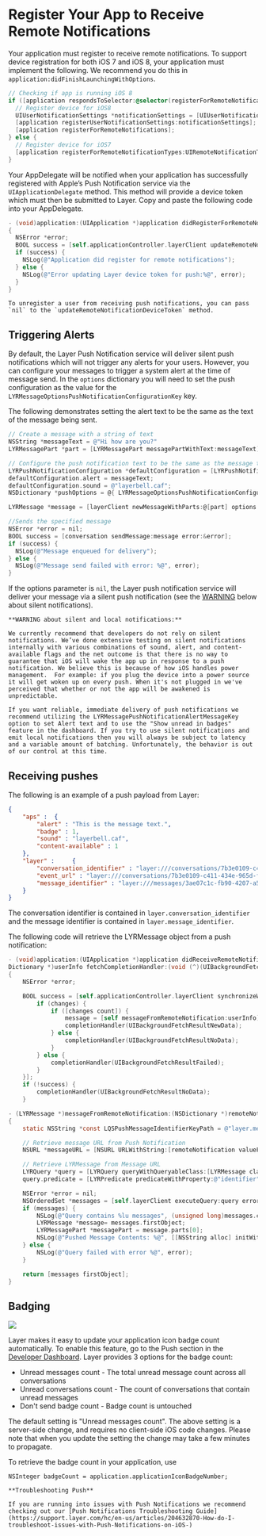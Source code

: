# Register Your App to Receive Remote Notifications

Your application must register to receive remote notifications. To support device registration for both iOS 7 and iOS 8, your application must implement the following. We recommend you do this in  `application:didFinishLaunchingWithOptions`.

```objective-c
// Checking if app is running iOS 8
if ([application respondsToSelector:@selector(registerForRemoteNotifications)]) {
  // Register device for iOS8
  UIUserNotificationSettings *notificationSettings = [UIUserNotificationSettings settingsForTypes:UIUserNotificationTypeAlert | UIUserNotificationTypeBadge | UIUserNotificationTypeSound categories:nil];
  [application registerUserNotificationSettings:notificationSettings];
  [application registerForRemoteNotifications];
} else {
  // Register device for iOS7
  [application registerForRemoteNotificationTypes:UIRemoteNotificationTypeAlert | UIRemoteNotificationTypeSound | UIRemoteNotificationTypeBadge];
}
```

Your AppDelegate will be notified when your application has successfully registered with Apple’s Push Notification service via the `UIApplicationDelegate` method. This method will provide a device token which must then be submitted to Layer. Copy and paste the following code into your AppDelegate.

```objective-c
- (void)application:(UIApplication *)application didRegisterForRemoteNotificationsWithDeviceToken:(NSData *)deviceToken
{
  NSError *error;
  BOOL success = [self.applicationController.layerClient updateRemoteNotificationDeviceToken:deviceToken error:&error];
  if (success) {
    NSLog(@"Application did register for remote notifications");
  } else {
    NSLog(@"Error updating Layer device token for push:%@", error);
  }
}
```

```emphasis
To unregister a user from receiving push notifications, you can pass `nil` to the `updateRemoteNotificationDeviceToken` method.
```

## Triggering Alerts

By default, the Layer Push Notification service will deliver silent push notifications which will not trigger any alerts for your users. However, you can configure your messages to trigger a system alert at the time of message send. In the `options` dictionary you will need to set the push configuration as the value for the `LYRMessageOptionsPushNotificationConfigurationKey` key.

The following demonstrates setting the alert text to be the same as the text of the message being sent.

```objective-c
// Create a message with a string of text
NSString *messageText = @"Hi how are you?"
LYRMessagePart *part = [LYRMessagePart messagePartWithText:messageText];

// Configure the push notification text to be the same as the message text
LYRPushNotificationConfiguration *defaultConfiguration = [LYRPushNotificationConfiguration new];
defaultConfiguration.alert = messageText;
defaultConfiguration.sound = @"layerbell.caf";
NSDictionary *pushOptions = @{ LYRMessageOptionsPushNotificationConfigurationKey: defaultConfiguration };

LYRMessage *message = [layerClient newMessageWithParts:@[part] options:pushOptions error:nil];

//Sends the specified message
NSError *error = nil;
BOOL success = [conversation sendMessage:message error:&error];
if (success) {
  NSLog(@"Message enqueued for delivery");
} else {
  NSLog(@"Message send failed with error: %@", error);
}
```

If the options parameter is `nil`, the Layer push notification service will deliver your message via a silent push notification (see the [WARNING](#warning) below about silent notifications).

<a name="warning"></a>
```emphasis
**WARNING about silent and local notifications:**

We currently recommend that developers do not rely on silent notifications. We’ve done extensive testing on silent notifications internally with various combinations of sound, alert, and content-available flags and the net outcome is that there is no way to guarantee that iOS will wake the app up in response to a push notification. We believe this is because of how iOS handles power management.  For example: if you plug the device into a power source it will get woken up on every push. When it's not plugged in we've perceived that whether or not the app will be awakened is unpredictable.

If you want reliable, immediate delivery of push notifications we recommend utilizing the LYRMessagePushNotificationAlertMessageKey option to set Alert text and to use the "Show unread in badges" feature in the dashboard. If you try to use silent notifications and emit local notifications then you will always be subject to latency and a variable amount of batching. Unfortunately, the behavior is out of our control at this time.
```

## Receiving pushes

The following is an example of a push payload from Layer:
```json
{
    "aps" :  {
        "alert" : "This is the message text.",
        "badge" : 1,
        "sound" : "layerbell.caf",
        "content-available" : 1
    },
    "layer" :     {
        "conversation_identifier" : "layer:///conversations/7b3e0109-c411-434e-965d-f07b62705bc1",
        "event_url" : "layer:///conversations/7b3e0109-c411-434e-965d-f07b62705bc1/messages/4",
        "message_identifier" : "layer:///messages/3ae07c1c-fb90-4207-a533-743929b5e724"
    }
}
```
The conversation identifier is contained in `layer.conversation_identifier` and the message identifier is contained in `layer.message_identifier`.

The following code will retrieve the LYRMessage object from a push notification:

```objective-c
- (void)application:(UIApplication *)application didReceiveRemoteNotification:(NS
Dictionary *)userInfo fetchCompletionHandler:(void (^)(UIBackgroundFetchResult))completionHandler
{
    NSError *error;

    BOOL success = [self.applicationController.layerClient synchronizeWithRemoteNotification:userInfo completion:^(NSArray *changes, NSError *error) {
        if (changes) {
            if ([changes count]) {
                message = [self messageFromRemoteNotification:userInfo];
                completionHandler(UIBackgroundFetchResultNewData);
            } else {
                completionHandler(UIBackgroundFetchResultNoData);
            }
        } else {
            completionHandler(UIBackgroundFetchResultFailed);
        }
    }];
    if (!success) {
        completionHandler(UIBackgroundFetchResultNoData);
    }

- (LYRMessage *)messageFromRemoteNotification:(NSDictionary *)remoteNotification
{
    static NSString *const LQSPushMessageIdentifierKeyPath = @"layer.message_identifier";

    // Retrieve message URL from Push Notification
    NSURL *messageURL = [NSURL URLWithString:[remoteNotification valueForKeyPath:LQSPushMessageIdentifierKeyPath]];

    // Retrieve LYRMessage from Message URL
    LYRQuery *query = [LYRQuery queryWithQueryableClass:[LYRMessage class]];
    query.predicate = [LYRPredicate predicateWithProperty:@"identifier" predicateOperator:LYRPredicateOperatorIsIn value:[NSSet setWithObject:messageURL]];

    NSError *error = nil;
    NSOrderedSet *messages = [self.layerClient executeQuery:query error:&error];
    if (messages) {
        NSLog(@"Query contains %lu messages", (unsigned long)messages.count);
        LYRMessage *message= messages.firstObject;
        LYRMessagePart *messagePart = message.parts[0];
        NSLog(@"Pushed Message Contents: %@", [[NSString alloc] initWithData:messagePart.data encoding:NSUTF8StringEncoding]);
    } else {
        NSLog(@"Query failed with error %@", error);
    }

    return [messages firstObject];
}
```

## Badging

![](ios-badge-count-options.jpg)

Layer makes it easy to  update your application icon badge count automatically. To enable this feature, go to the Push section in the [Developer Dashboard](http://developer.layer.com). Layer provides 3 options for the badge count:
*  Unread messages count - The total unread message count across all conversations
*  Unread conversations count - The count of conversations that contain unread messages
*  Don't send badge count - Badge count is untouched

The default setting is "Unread messages count". The above setting is a server-side change, and requires no client-side iOS code changes. Please note that when you update the setting the change may take a few minutes to propagate.

To retrieve the badge count in your application, use
```
NSInteger badgeCount = application.applicationIconBadgeNumber;
```

<a name="warning"></a>
```emphasis
**Troubleshooting Push**

If you are running into issues with Push Notifications we recommend checking out our [Push Notifications Troubleshooting Guide](https://support.layer.com/hc/en-us/articles/204632870-How-do-I-troubleshoot-issues-with-Push-Notifications-on-iOS-)
```
